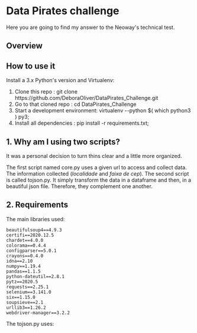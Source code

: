 # Data Pirates challenge

Here you are going to find my answer to the Neoway's technical test.


## Overview


## How to use it

Install a 3.x Python's version and Virtualenv:
<ol>
<li>Clone this repo : git clone https://github.com/DeboraOliver/DataPirates_Challenge.git</li>
<li>Go to that cloned repo : cd DataPirates_Challenge</li>
<li>Start a development environment: virtualenv --python $( which python3 ) py3;</li>
<li>Install all dependencies : pip install -r requirements.txt;</li>
</ol>

## 1. Why am I using two scripts?

It was a personal decision to turn thins clear and a little more organized.

The first script named core.py uses a given url to access and collect data. The information collected (<i>localidade</i> and <i>faixa de cep</i>). The second script is called tojson.py. It simply transform the data in a dataframe and then, in a beautiful json file. Therefore, they complement one another.

## 2. Requirements

The main libraries used:

````
beautifulsoup4==4.9.3
certifi==2020.12.5
chardet==4.0.0
colorama==0.4.4
configparser==5.0.1
crayons==0.4.0
idna==2.10
numpy==1.19.4
pandas==1.1.5
python-dateutil==2.8.1
pytz==2020.5
requests==2.25.1
selenium==3.141.0
six==1.15.0
soupsieve==2.1
urllib3==1.26.2
webdriver-manager==3.2.2
````
The tojson.py uses:

```

```

